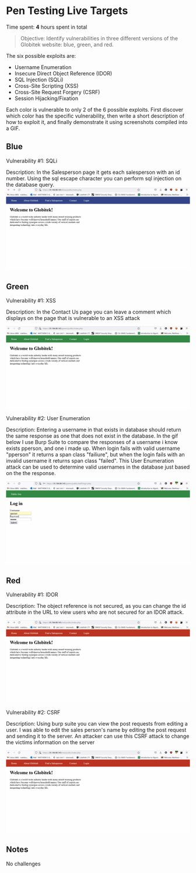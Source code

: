 # Pen Testing Live Targets

Time spent: **4** hours spent in total

> Objective: Identify vulnerabilities in three different versions of the Globitek website: blue, green, and red.

The six possible exploits are:

* Username Enumeration
* Insecure Direct Object Reference (IDOR)
* SQL Injection (SQLi)
* Cross-Site Scripting (XSS)
* Cross-Site Request Forgery (CSRF)
* Session Hijacking/Fixation

Each color is vulnerable to only 2 of the 6 possible exploits. First discover which color has the specific vulnerability, then write a short description of how to exploit it, and finally demonstrate it using screenshots compiled into a GIF.

## Blue

Vulnerability #1: SQLi

Description:
In the Salesperson page it gets each salesperson with an id number. Using the sql escape character you can perform sql injection on the database query.
<img src="https://github.com/MattPlum/Pen-Testing-Live-Targets/blob/0969dbe80990137e128199aab230a01e4f340388/blue1.gif">


## Green

Vulnerability #1: XSS

Description:
In the Contact Us page you can leave a comment which displays on the page that is vulnerable to an XSS attack

<img src="https://github.com/MattPlum/Pen-Testing-Live-Targets/blob/6f22c2f329186e468fa68ff2accfba8dfbb800a3/green1.gif">

Vulnerability #2: User Enumeration

Description:
Entering a username in that exists in database should return the same response as one that does not exist in the database. In the gif below I use Burp Suite to compare the responses of a username i know exists pperson, and one i made up. When login fails with valid username "pperson" it returns a span class "failiure", but when the login fails with an invalid username it returns span class "failed". This User Enumeration attack can be used to determine valid usernames in the database just based on the the response.

<img src="https://github.com/MattPlum/Pen-Testing-Live-Targets/blob/b4e5c19f4a87b7a7cb05977f0e7d23b2ce746938/green2.gif">

## Red

Vulnerability #1: IDOR

Description:
The object reference is not secured, as you can change the id attribute in the URL to view users who are not secured for an IDOR attack.

<img src="https://github.com/MattPlum/Pen-Testing-Live-Targets/blob/42759d65ae8f5025868025053eaf4725032cedab/red1.gif">

Vulnerability #2: CSRF

Description:
Using burp suite you can view the post requests from editing a user. I was able to edit the sales person's name by editing the post request and sending it to the server. An attacker can use this CSRF attack to change the victims information on the server

<img src="https://github.com/MattPlum/Pen-Testing-Live-Targets/blob/ee282eb8f2760d0f386aef458160b05092b55503/red2.gif">

## Notes

No challenges

